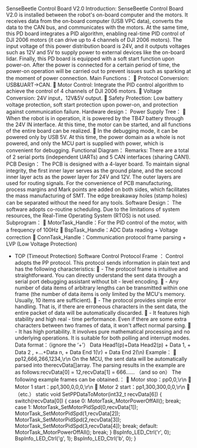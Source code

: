 SenseBeetle Control Board V2.0
Introduction:
SenseBeetle Control Board V2.0 is installed between the robot's on-board computer and the motors. It
receives data from the on-board computer (USB VPC data), converts the data to the CAN
bus, and communicates with the motors. At the same time, this PD board integrates a
PID algorithm, enabling real-time PID control of DJI 2006 motors (it can drive up to
4 channels of DJI 2006 motors). The input voltage of this power distribution board is
24V, and it outputs voltages such as 12V and 5V to supply power to external devices
like the on-board lidar. Finally, this PD board is equipped with a soft start function
upon power-on. After the power is connected for a certain period of time, the power-on
operation will be carried out to prevent issues such as sparking at the moment of power
connection.
Main Functions：
 Protocol Conversion: USB&UART->CAN.
 Motor Control: Integrate the PID control algorithm to achieve the control of 4
channels of DJI 2006 motors.
 Voltage Conversion: 24V input，12V&5V output.
 Safety Protection: Low battery voltage protection, soft start protection upon
power-on, and protection against communication failure.
Hardware design：
Power Supply Tree：
 When the robot is in operation, it is powered by the TB47 battery through the 24V
IN interface. At this time, the motor can be started, and all functions of the entire
board can be realized.
 In the debugging mode, it can be powered only by USB 5V. At this time, the power
domain as a whole is not powered, and only the MCU part is supplied with power,
which is convenient for debugging.
Functional Diagram：
Remarks: There are a total of 2 serial ports (independent UARTs) and 5 CAN interfaces
(sharing CAN1).
PCB Design：
The PCB is designed with a 4-layer board. To maintain signal integrity, the first inner
layer serves as the ground plane, and the second inner layer acts as the power layer
for 24V and 12V. The outer layers are used for routing signals.
For the convenience of PCB manufacturing, process margins and Mark points are added
on both sides, which facilitates the mass manufacturing of SMT. The edge breakaway holes
(stamp holes) can be separated without the need for any tools.
Software Design：
The software adopts co-routine scheduling. Due to the limitations of system resources,
the Real-Time Operating System (RTOS) is not used.
Subprogram：
 MotorTask_Handle：For the PID control of the motor, with a frequency of 100Hz
 BspTask_Handle：ADC Data reading + Voltage correction
 ConnTask_Handle：Communication protocol frame parsing + LVP (Low Voltage Protection)
+ TOP (Timeout Protection)
Software Control Protocol Frame ：
Control adopts the PP protocol.
This protocol sends information in plain text and has the following characteristics:
 - The protocol frame is intuitive and straightforward. You can directly understand
the sent data through a serial port debugging assistant without bit - level encoding.
 - Any number of data items of arbitrary lengths can be transmitted within one frame
(the number of data items is only limited by the MCU's memory. Usually, 10 items
are sufficient).
 - The protocol provides simple error handling. That is, if there are erroneous
characters in the sent data, the entire packet of data will be automatically
discarded.
 - It features high stability and high real - time performance. Even if there are
some extra characters between two frames of data, it won't affect normal parsing.
 - It has high portability. It involves pure mathematical processing and no
underlying operations. It is suitable for both polling and interrupt modes.
Data format：（ignore the ‘+’）
Data Head1(p)+Data Head2(p) + Data 1, + Data 2 , +...+Data n, + Data End 1(\r) + Data
End 2(\n)
Example：
 pp12,666,266,1234,\r\n
On the MCU, the sent data will be automatically parsed into therecvData[]array. The
parsing results in the example are as follows:recvData[0] = 12,recvData[1] = 666......
（and so on）
The following example frames can be obtained.：
 Motor stop：pp0,0,\r\n
 Motor 1 start：pp1,300,0,0,0,\r\n
 Motor 2 start：pp1,300,300,0,0,\r\n
 （etc.）
static void SetPPDataToMotor(int32_t recvData[6])
{
switch(recvData[0])
{
case 0:
MotorTask_MotorPowerOffAll();
break;
case 1:
MotorTask_SetMotorPidSpd(0,recvData[1]);
MotorTask_SetMotorPidSpd(1,recvData[2]);
MotorTask_SetMotorPidSpd(2,recvData[3]);
MotorTask_SetMotorPidSpd(3,recvData[4]);
break;
default:
MotorTask_MotorPowerOffAll();
break;
}
BspInfo_LED_Ctrl('r', 0);
BspInfo_LED_Ctrl('g', 1);
BspInfo_LED_Ctrl('b', 0);
}
